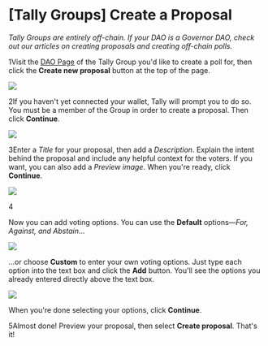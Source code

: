 # \[Tally Groups] Create a Proposal

_Tally Groups are entirely off-chain. If your DAO is a Governor DAO, check out our articles on creating proposals and creating off-chain polls._

1Visit the [DAO Page](https://help.tally.xyz/article/22-dao-page) of the Tally Group you'd like to create a poll for, then click the **Create new proposal** button at the top of the page.

![](https://p434.p1.n0.cdn.getcloudapp.com/items/L1u6GZ6o/8efca527-5110-4ddd-8745-ff5d9a1d8053.jpg?v=970636a2b8f94d75901c017142fc0954)

2If you haven't yet connected your wallet, Tally will prompt you to do so. You must be a member of the Group in order to create a proposal. Then click **Continue**.

![](https://p434.p1.n0.cdn.getcloudapp.com/items/Jruyj9QJ/b700f045-208b-40f1-afcd-04fb318b131b.jpg?v=95f5718e0874faaf6bf2f15b4a2f5434)

3Enter a _Title_ for your proposal, then add a _Description_. Explain the intent behind the proposal and include any helpful context for the voters. If you want, you can also add a _Preview image_. When you're ready, click **Continue**.

![](https://p434.p1.n0.cdn.getcloudapp.com/items/JruodQY2/5c6be690-b392-4fd3-a839-a30c2f8fcc62.jpg?v=ec1b49dc2ba42b813e887326755b9ca3)

4

Now you can add voting options. You can use the **Default** options—_For, Against, and Abstain_...

![](https://p434.p1.n0.cdn.getcloudapp.com/items/yAuQwLlQ/7440d617-948d-42d6-a8cb-428f1aa55ec0.jpg?v=3a1d1e894c63b0f366a84de6ec925d1e)

...or choose **Custom** to enter your own voting options. Just type each option into the text box and click the **Add** button. You'll see the options you already entered directly above the text box.

![](https://p434.p1.n0.cdn.getcloudapp.com/items/4gue6x16/6b64fad6-338c-47b6-8eba-0f77b5ff8805.jpg?v=2c0d17af727399f6c7131f121d347157)

When you're done selecting your options, click **Continue**.

5Almost done! Preview your proposal, then select **Create proposal**. That's it!
